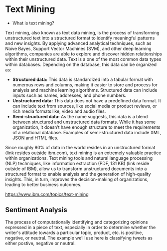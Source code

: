 # Text Mining 

* What is text mining?

Text mining, also known as text data mining, is the process of transforming unstructured text into a structured format to identify meaningful patterns and new insights. By applying advanced analytical techniques, such as Naïve Bayes, Support Vector Machines (SVM), and other deep learning algorithms, companies are able to explore and discover hidden relationships within their unstructured data. Text is a one of the most common data types within databases. Depending on the database, this data can be organized as:

 - **Structured data:** This data is standardized into a tabular format with numerous rows and columns, making it easier to store and process for analysis and machine learning algorithms. Structured data can include inputs such as names, addresses, and phone numbers.
 - **Unstructured data:** This data does not have a predefined data format. It can include text from sources, like social media or product reviews, or rich media formats like, video and audio files.
 - **Semi-structured data:** As the name suggests, this data is a blend between structured and unstructured data formats. While it has some organization, it doesn’t have enough structure to meet the requirements of a relational database. Examples of semi-structured data include XML, JSON and HTML files.

Since roughly 80% of data in the world resides in an unstructured format (link resides outside ibm.com), text mining is an extremely valuable practice within organizations. Text mining tools and natural language processing (NLP) techniques, like information extraction (PDF, 131 KB) (link reside outside of IBM), allow us to transform unstructured documents into a structured format to enable analysis and the generation of high-quality insights. This, in turn, improves the decision-making of organizations, leading to better business outcomes.

https://www.ibm.com/topics/text-mining

## Sentiment Analysis

The process of computationally identifying and categorizing opinions expressed in a piece of text, especially in order to determine whether the writer's attitude towards a particular topic, product, etc. is positive, negative, or neutral. The example we’ll use here is classifying tweets as either postive, negative or neutral.

